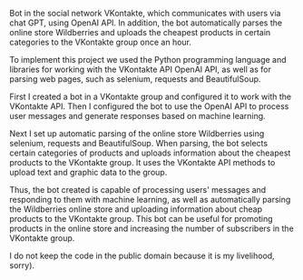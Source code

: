 Bot in the social network VKontakte, which communicates with users via chat GPT, using OpenAI API. In addition, the bot automatically parses the online store Wildberries and uploads the cheapest products in certain categories to the VKontakte group once an hour.

To implement this project we used the Python programming language and libraries for working with the VKontakte API OpenAI API, as well as for parsing web pages, such as selenium, requests and BeautifulSoup.

First I created a bot in a VKontakte group and configured it to work with the VKontakte API. Then I configured the bot to use the OpenAI API to process user messages and generate responses based on machine learning.

Next I set up automatic parsing of the online store Wildberries using selenium, requests and BeautifulSoup. When parsing, the bot selects certain categories of products and uploads information about the cheapest products to the VKontakte group. It uses the VKontakte API methods to upload text and graphic data to the group.

Thus, the bot created is capable of processing users' messages and responding to them with machine learning, as well as automatically parsing the Wildberries online store and uploading information about cheap products to the VKontakte group. This bot can be useful for promoting products in the online store and increasing the number of subscribers in the VKontakte group.

I do not keep the code in the public domain because it is my livelihood, sorry).
